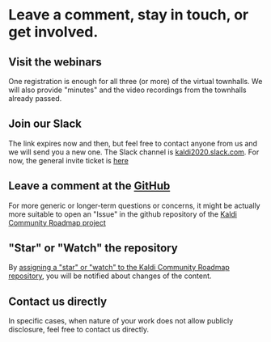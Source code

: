# Leave a comment, stay in touch, or get involved. #

## Visit the webinars ##
One registration is enough for all three (or more) of the virtual townhalls.
We will also provide "minutes" and the video recordings from the townhalls already passed.

## Join our Slack ##
The link expires now and then, but feel free to contact anyone from us and we will send you a new one.
The Slack channel is [kaldi2020.slack.com](https://kaldi2020.slack.com).
For now, the general invite ticket is [here](https://join.slack.com/t/kaldi2020/shared_invite/zt-hnlec9ht-3RlQZV_be3eOvnRosMEL_Q)

## Leave a comment at the [GitHub](https://github.com/jtrmal/kaldi2020/issues) ##
For more generic or longer-term questions or concerns, it might be actually more
suitable to open an "Issue" in the github repository of the [Kaldi Community Roadmap project](https://github.com/jtrmal/kaldi2020/issues)

## "Star" or "Watch" the repository ##
By [assigning a "star" or "watch" to the Kaldi Community Roadmap repository](https://github.com/jtrmal/kaldi2020/), you will be notified about changes of the content.

## Contact us directly ##
In specific cases, when nature of your work does not allow publicly disclosure, feel free to contact us directly.

